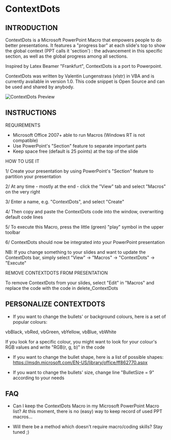 # ContextDots

INTRODUCTION
-------------------------

ContextDots is a Microsoft PowerPoint Macro that empowers people
to do better presentations. It features a "progress bar" at each slide's
top to show the global context (PPT calls it 'section') : the
advancement in this specific section, as well as the global progress
among all sections.

Inspired by Latex Beamer "Frankfurt", ContextDots is a port to Powerpoint.

ContextDots was written by Valentin Lungenstrass (vlstr) in VBA and is
currently available in version 1.0. This code snippet is Open Source
and can be used and shared by anybody.

![ContextDots Preview](https://raw.githubusercontent.com/byvlstr/ContextDots/master/Preview/Screenshot.png)


INSTRUCTIONS
-------------------------

REQUIREMENTS
+ Microsoft Office 2007+ able to run Macros (Windows RT is not
compatible)
+ Use PowerPoint's "Section" feature to separate important parts
+ Keep space free (default is 25 points) at the top of the slide


HOW TO USE IT

1/ Create your presentation by using PowerPoint's "Section" feature to
partition your presentation

2/ At any time - mostly at the end - click the "View" tab and select
"Macros" on the very right

3/ Enter a name, e.g. "ContextDots", and select "Create"

4/ Then copy and paste the ContextDots code into the window,
overwriting default code lines

5/ To execute this Macro, press the little (green) "play" symbol in the
upper toolbar

6/ ContextDots should now be integrated into your PowerPoint
presentation

NB: If you change something to your slides and want to update the ContextDots bar,
simply select "View" -> "Macros" -> "ContextDots" -> "Execute"



REMOVE CONTEXTDOTS FROM PRESENTATION

To remove ContextDots from your slides, select "Edit" in "Macros" and
replace the code with the code in delete_ContextDots



PERSONALIZE CONTEXTDOTS
-------------------------

+ If you want to change the bullets' or background colours, here is a
set of popular colours:

vbBlack, vbRed, vbGreen, vbYellow, vbBlue, vbWhite

If you look for a specific colour, you might want to look for your
colour's RGB values and write "RGB(r, g, b)" in the code



+ If you want to change the bullet shape, here is a list of possible
shapes:
https://msdn.microsoft.com/EN-US/library/office/ff862770.aspx


+ If you want to change the bullets' size, change line "BulletSize = 9"
according to your needs



FAQ
-------------------------

- Can I keep the ContextDots Macro in my Microsoft PowerPoint Macro list? At this moment, there is no (easy) way to keep record of used PPT macros... 

- Will there be a method which doesn't require macro/coding skills? Stay tuned ;)


